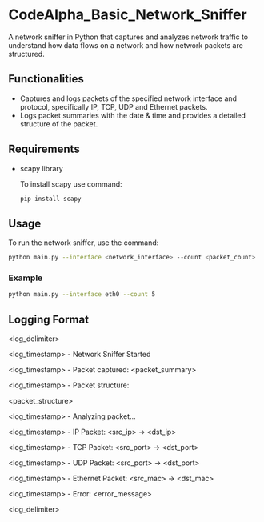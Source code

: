# CodeAlpha_Basic_Network_Sniffer
A network sniffer in Python that captures and analyzes network traffic to understand how data flows on a network and how network packets are structured.

## Functionalities
- Captures and logs packets of the specified network interface and protocol, specifically IP, TCP, UDP and Ethernet packets.
- Logs packet summaries with the date & time and provides a detailed structure of the packet.

## Requirements
- scapy library

  To install scapy use command:
  ```sh
  pip install scapy
  ```

## Usage
To run the network sniffer, use the command:

```sh
python main.py --interface <network_interface> --count <packet_count>
```

### Example

```sh
python main.py --interface eth0 --count 5
```

## Logging Format

<log_delimiter>

<log_timestamp> - Network Sniffer Started

<log_timestamp> - Packet captured: <packet_summary>

<log_timestamp> - Packet structure:

<packet_structure>

<log_timestamp> - Analyzing packet...

<log_timestamp> - IP Packet: <src_ip> -> <dst_ip>

<log_timestamp> - TCP Packet: <src_port> -> <dst_port>

<log_timestamp> - UDP Packet: <src_port> -> <dst_port>

<log_timestamp> - Ethernet Packet: <src_mac> -> <dst_mac>

<log_timestamp> - Error: <error_message>

<log_delimiter>
